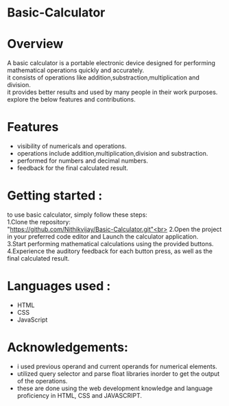 # Basic-Calculator
# Overview
A basic calculator is a portable electronic device designed for performing mathematical operations quickly and accurately.<br>it consists of operations like addition,substraction,multiplication and division.<br>it provides better results and used by many people in their work purposes.<br>explore the below features and contributions.
# Features
  * visibility of numericals and operations.<br>
  * operations include addition,multiplication,division and substraction.<br>
  * performed for numbers and decimal numbers.<br>
  * feedback for the final calculated result.<br>
  # Getting started :
  to use basic calculator, simply follow these steps:<br>
  1.Clone the repository:<br>
  "https://github.com/Nithikvijay/Basic-Calculator.git"<br>
  2.Open the project in your preferred code editor and Launch the calculator application.<br>
3.Start performing mathematical calculations using the provided buttons.<br>
4.Experience the auditory feedback for each button press, as well as the final calculated result.<br>
# Languages used :
* HTML<br>
* CSS<br>
* JavaScript<br>
# Acknowledgements:
* i used previous operand and current operands for numerical elements.<br>
* utilized query selector  and parse float libraries inorder to get the output of the operations.
* these are done using the web development knowledge and language proficiency in HTML, CSS and JAVASCRIPT.
